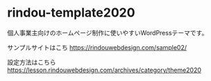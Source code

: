 # rindou-template2020
個人事業主向けのホームページ制作に使いやすいWordPressテーマです。

サンプルサイトはこち
https://rindouwebdesign.com/sample02/

設定方法はこちら
https://lesson.rindouwebdesign.com/archives/category/theme2020
